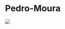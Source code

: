 # Pedro-Moura
 
<div> 
  <a href="https://www.instagram.com/pedromoura148/" target="_blank"><img src="https://img.shields.io/badge/-Instagram-%23E4405F?style=for-the-badge&logo=instagram&logoColor=white" target="_blank"></a>
</div>
